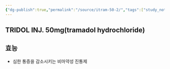 ```yaml
---
{"dg-publish":true,"permalink":"/source/itram-50-2/","tags":["study_note","source"],"created":"2025-07-30T23:17:43.826+09:00","updated":"2025-08-20T10:46:16.701+09:00"}
---
```


## TRIDOL INJ. 50mg(tramadol hydrochloride)
## 효능
- 심한 통증을 감소시키는 비마약성 진통제